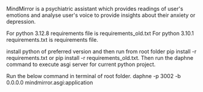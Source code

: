 MindMirror is a psychiatric assistant which provides readings of user's emotions and analyse user's voice to provide insights about their anxiety or depression.

For python 3.12.8 requirements file is requirements_old.txt
For python 3.10.1 requirements.txt is requirements file.

install python of preferred version and then run from root folder pip install -r requirements.txt or pip install -r requirements_old.txt. Then run the daphne command to execute asgi server for current python project.

Run the below command in terminal of root folder.
daphne -p 3002 -b 0.0.0.0 mindmirror.asgi:application
